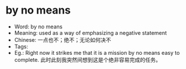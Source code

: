 # by no means

- Word: by no means
- Meaning: used as a way of emphasizing a negative statement
- Chinese: 一点也不；绝不；无论如何决不
- Tags: 
- Eg.: Right now it strikes me that it is a mission by no means easy to complete. 此时此刻我突然间想到这是个绝非容易完成的任务。
